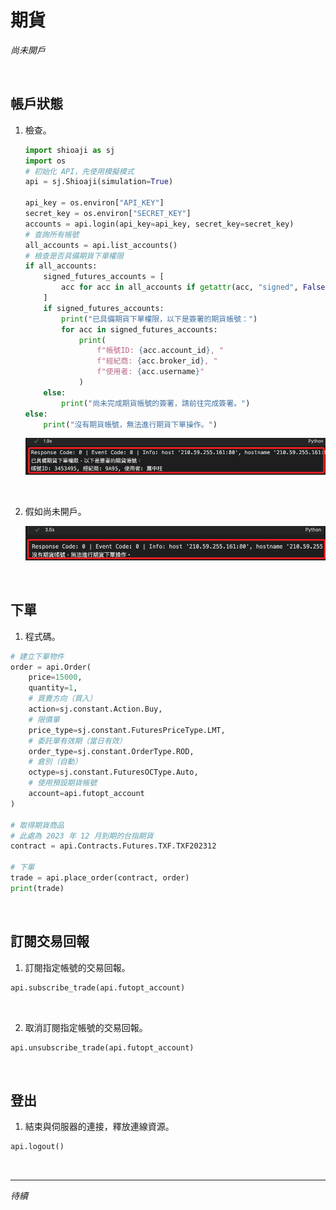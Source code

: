 # 期貨

_尚未開戶_

<br>

## 帳戶狀態

1. 檢查。

    ```python
    import shioaji as sj
    import os
    # 初始化 API，先使用模擬模式
    api = sj.Shioaji(simulation=True)

    api_key = os.environ["API_KEY"]
    secret_key = os.environ["SECRET_KEY"]
    accounts = api.login(api_key=api_key, secret_key=secret_key)
    # 查詢所有帳號
    all_accounts = api.list_accounts()
    # 檢查是否具備期貨下單權限
    if all_accounts:
        signed_futures_accounts = [
            acc for acc in all_accounts if getattr(acc, "signed", False)
        ]
        if signed_futures_accounts:
            print("已具備期貨下單權限，以下是簽署的期貨帳號：")
            for acc in signed_futures_accounts:
                print(
                    f"帳號ID: {acc.account_id}, "
                    f"經紀商: {acc.broker_id}, "
                    f"使用者: {acc.username}"
                )
        else:
            print("尚未完成期貨帳號的簽署，請前往完成簽署。")
    else:
        print("沒有期貨帳號，無法進行期貨下單操作。")
    ```

    ![](images/img_66.png)

<br>

2. 假如尚未開戶。

    ![](images/img_19.png)

<br>

## 下單

1. 程式碼。

```python
# 建立下單物件
order = api.Order(
    price=15000,
    quantity=1,
    # 買賣方向（買入）
    action=sj.constant.Action.Buy,
    # 限價單
    price_type=sj.constant.FuturesPriceType.LMT,
    # 委託單有效期（當日有效）
    order_type=sj.constant.OrderType.ROD,
    # 倉別（自動）
    octype=sj.constant.FuturesOCType.Auto,
    # 使用預設期貨帳號
    account=api.futopt_account
)

# 取得期貨商品
# 此處為 2023 年 12 月到期的台指期貨
contract = api.Contracts.Futures.TXF.TXF202312

# 下單
trade = api.place_order(contract, order)
print(trade)
```

<br>

## 訂閱交易回報

1. 訂閱指定帳號的交易回報。

```python
api.subscribe_trade(api.futopt_account)
```

<br>

2. 取消訂閱指定帳號的交易回報。

```python
api.unsubscribe_trade(api.futopt_account)
```

<br>

## 登出

1. 結束與伺服器的連接，釋放連線資源。

```python
api.logout()
```

<br>

___

_待續_
